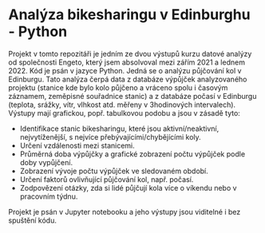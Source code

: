 # Analýza bikesharingu v Edinburghu - Python

Projekt v tomto repozitáři je jedním ze dvou výstupů kurzu datové analýzy od společnosti Engeto, který jsem absolvoval mezi zářím 2021 a lednem 2022. Kód je psán v jazyce Python. Jedná se o analýzu půjčování kol v Edinburgu. Tato analýza čerpá data z databáze výpůjček analyzovaného projektu (stanice kde bylo kolo půjčeno a vráceno spolu i časovým záznamem, zeměpisné souřadnice stanic) a z databáze počasí v Edinburgu (teplota, srážky, vítr, vlhkost atd. měřeny v 3hodinových intervalech).  Výstupy mají grafickou, popř. tabulkovou podobu a jsou v zásadě tyto:

- Identifikace stanic bikesharingu, které jsou aktivní/neaktivní, nejvytíženější, s nejvíce přebývajícími/chybějícími koly.
- Určení vzdálenosti mezi stanicemi.
- Průměrná doba výpůjčky a grafické zobrazení počtu výpůjček podle doby vypůjčení.
- Zobrazení vývoje počtu výpůjček ve sledovaném období.
- Určení faktorů ovlivňující půjčování kol, např. počasí.
- Zodpovězení otázky, zda si lidé půjčují kola více o víkendu nebo v pracovním týdnu.

Projekt je psán v Jupyter notebooku a jeho výstupy jsou viditelné i bez spuštění kódu.
